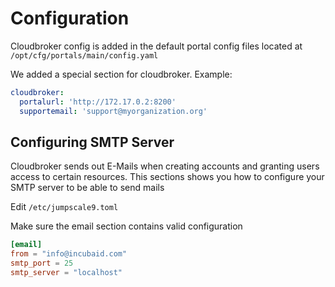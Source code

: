 # Configuration

Cloudbroker config is added in the default portal config files located at `/opt/cfg/portals/main/config.yaml`

We added a special section for cloudbroker.
Example:
```yaml
cloudbroker:
  portalurl: 'http://172.17.0.2:8200'
  supportemail: 'support@myorganization.org'
```

## Configuring SMTP Server

Cloudbroker sends out E-Mails when creating accounts and granting users access to certain resources.
This sections shows you how to configure your SMTP server to be able to send mails

Edit `/etc/jumpscale9.toml`

Make sure the email section contains valid configuration

```toml
[email]
from = "info@incubaid.com"
smtp_port = 25
smtp_server = "localhost"
```
